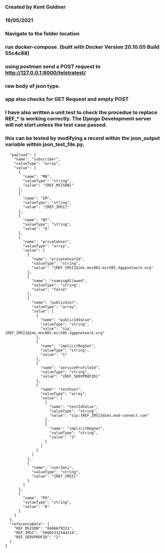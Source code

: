 ### Created by Kent Goldner

### 19/05/2021

### Navigate to the folder location

### run docker-compose. (built with Docker Version 20.10.05 Build 55c4c88)

### using postman send a POST request to http://127.0.0.1:8000/telstratest/

### raw body of json type.

### app also checks for GET Request and empty POST

### I have also written a unit test to check the procedue to replace REF_* is working correctly. The Django Development server will not start unless the test case passed.

### this can be tested by modifying a record within the json_output variable within json_test_file.py.

```{
  "payload": {
    "name": "subscriber",
    "valueType": "array",
    "value": [
      {
        "name": "MN",
        "valueType": "string",
        "value": "{REF_MSISDN}"
      },
      {
        "name": "IM",
        "valueType": "string",
        "value": "{REF_IMSI}"
      },
      {
        "name": "NT",
        "valueType": "string",
        "value": "G"
      },
      {
        "name": "privateUser",
        "valueType": "array",
        "value": [
          {
            "name": "privateUserId",
            "valueType": "string",
            "value": "{REF_IMSI}@ims.mnc001.mcc505.3gppnetwork.org"
          },
          {
            "name": "roamingAllowed",
            "valueType": "string",
            "value": "false"
          },
          {
            "name": "publicUser",
            "valueType": "array",
            "value": [
              {
                "name": "publicIdValue",
                "valueType": "string",
                "value": "sip:{REF_IMSI}@ims.mnc001.mcc505.3gppnetwork.org"
              },
              {
                "name": "implicitRegSet",
                "valueType": "string",
                "value": "1"
              },
              {
                "name": "serviceProfileId",
                "valueType": "string",
                "value": "{REF_SERVPROFID}"
              },
              {
                "name": "testUser",
                "valueType": "array",
                "value": [
                  {
                    "name": "testIdValue",
                    "valueType": "string",
                    "value": "sip:{REF_IMSI}@ims.mod-connect.com"
                  },
                  {
                    "name": "implicitRegSet",
                    "valueType": "string",
                    "value": "2"
                  }
                ]
              }
            ]
          },
          {
            "name": "userImsi",
            "valueType": "string",
            "value": "{REF_IMSI}"
          }
        ]
      },
      {
        "name": "PO",
        "valueType": "string",
        "value": "0"
      }
    ]
  },
  "referenceData": {
    "REF_MSISDN": "0406679321",
    "REF_IMSI": "50002312344314",
    "REF_SERVPROFID": "2"
  }
}
```
